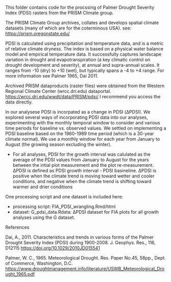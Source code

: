 This folder contains code for the procssing of Palmer Drought Severity Index (PDSI) rasters from the PRISM Climate group. 

The PRISM Climate Group archives, collates and develops spatial climate datasets (many of which are for the coterminous USA).  see: https://prism.oregonstate.edu/

PDSI is calculated using precipitation and temperature data, and is a metric of relative climate dryness.  The index is based on a physical water balance model and empirical temperature data.  It successfully captures landscape variation in drought and evapotranspiration (a key climatic control on drought development and severity), at annual and supra-annual scales.  It ranges from -10 (dry) to +10 (wet), but typically spans a -4 to +4 range.  For more information see Palmer 1965, Dai 2011.

Archived PRISM dataproducts (raster files) were obtained from the Western Regional Climate Center (wrcc.dri.edu) dataportal.  https://wrcc.dri.edu/wwdt/data/PRISM/pdsi/
I recommend you access the data directly.

In our analysese PDSI is incorpated as a change in PDSI (ΔPDSI).  We explored several ways of incorporating PDSI data into our analyses, experimenting with the monthly temporal window to consider and various time periods for baseline vs. observed values.  We settled on implementing a PDSI baseline based on the 1960-1989 time period (which is a 30-year climate normal).  We use a monthly window for each year from January to August (the growing season excluding the winter). 

  - For all analyses, PDSI for the growth interval was calulated as the average of the PDSI values from January to August for the years between the intial plot measurement and the plot re-measurement.  ΔPDSI is defined as PDSI growth interval - PDSI basineline.  ΔPDSI is positive when the climate trend is moving toward wetter and cooler conditions, and negative when the climate trend is shifting toward warmer and drier conditions

One processing script and one dataset is included here:
  - processing script: FIA_PDSI_wrangling.Rmd/html
  - dataset: G_pdsi_data.Rdata: ΔPDSI dataset for FIA plots for all growth analyses using the G dataset. 

References 

Dai, A., 2011. Characteristics and trends in various forms of the Palmer Drought Severity Index (PDSI) during 1900-2008. J. Geophys. Res., 116, D12115 https://doi.org/10.1029/2010JD015541

Palmer, W. C., 1965. Meteorological Drought. Res. Paper No.45, 58pp., Dept. of Commerce, Washington, D.C. https://www.droughtmanagement.info/literature/USWB_Meteorological_Drought_1965.pdf
